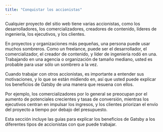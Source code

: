```yaml
---
title: "Conquistar los accionistas"
---
```


Cualquier proyecto del sitio web tiene varias accionistas, como los desarrolladores, los comercializadores, creadores de contenido, líderes de ingeniería, los ejecutivos, y los clientes.

En proyectos y organizaciones más pequeñas, una persona puede usar muchos sombreros. Como un freelance, puede ser el desarrollador, el comercializador, el creador de contenido, y líder de ingeniería rodó en una. Trabajando en una agencia o organización de tamaño mediano, usted es probable para usar sólo un sombrero a la vez.

Cuando trabajar con otros accionistas, es importante a entender sus motivaciones, y lo que se están midiendo en, así que usted puede explicar los beneficios de Gatsby de una manera que resuena con ellos.

Por ejemplo, los comercializadores por lo general se preocupan por el aumento de potenciales crecientes y tasas de conversión, mientras los ejecutivos centran en impulsar los ingresos, y los clientes priorizan el envío del proyecto a tiempo por debajo del presupuesto.

Esta sección incluye las guías para explicar los beneficios de Gatsby a los diferentes tipos de accionistas con que puede trabajar.

<GuideList slug={props.slug} />

